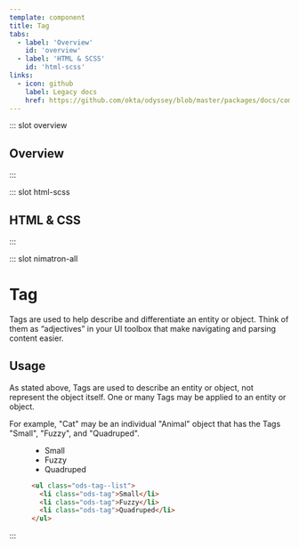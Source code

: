 ```yaml
---
template: component
title: Tag
tabs:
  - label: 'Overview'
    id: 'overview'
  - label: 'HTML & SCSS'
    id: 'html-scss'
links:
  - icon: github
    label: Legacy docs
    href: https://github.com/okta/odyssey/blob/master/packages/docs/components/tag.md
---
```


::: slot overview
## Overview
:::

::: slot html-scss
## HTML & CSS
:::

::: slot nimatron-all

# Tag

Tags are used to help describe and differentiate an entity or object. Think of them as “adjectives” in your UI toolbox that make navigating and parsing content easier.

## Usage

As stated above, Tags are used to describe an entity or object, not represent the object itself. One or many Tags may be applied to an entity or object.

For example, "Cat" may be an individual "Animal" object that has the Tags "Small", "Fuzzy", and "Quadruped".

<figure class="nimatron--example">
  <div class="nimatron--rendered">
    <ul class="ods-tag--list"><li class="ods-tag">Small</li><li class="ods-tag">Fuzzy</li><li class="ods-tag">Quadruped</li></ul>
  </div>

  ```html
  <ul class="ods-tag--list">
    <li class="ods-tag">Small</li>
    <li class="ods-tag">Fuzzy</li>
    <li class="ods-tag">Quadruped</li>
  </ul>
  ```
</figure>

:::
